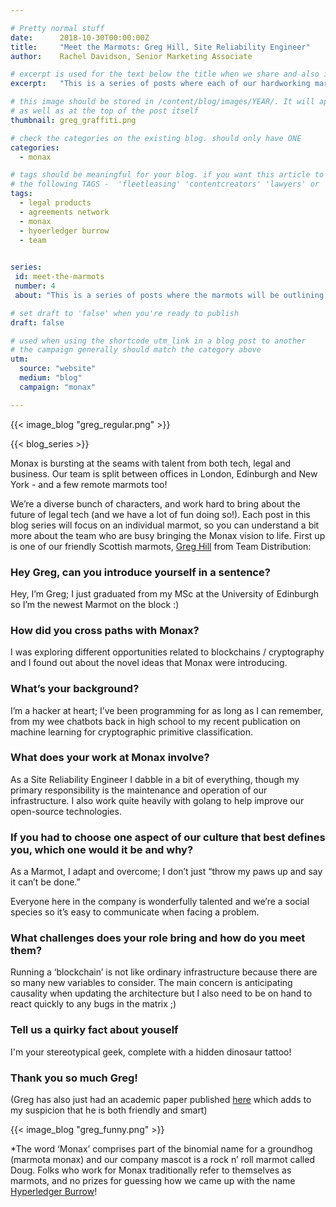 ```yaml
---

# Pretty normal stuff
date:      2018-10-30T00:00:00Z
title:     "Meet the Marmots: Greg Hill, Site Reliability Engineer"
author:    Rachel Davidson, Senior Marketing Associate

# excerpt is used for the text below the title when we share and also is the summary of the post on https://monax.io/blog
excerpt:   "This is a series of posts where each of our hardworking marmots* have a chance to talk about themselves - what they get up to at Monax and in their wider habitats - so you can understand a bit more about the folks who are bringing the Monax vision to life."

# this image should be stored in /content/blog/images/YEAR/. It will appear as a thumbnail on any listings,
# as well as at the top of the post itself
thumbnail: greg_graffiti.png

# check the categories on the existing blog. should only have ONE
categories:
  - monax

# tags should be meaningful for your blog. if you want this article to show on a 'use case' page, you can use
# the following TAGS -  'fleetleasing' 'contentcreators' 'lawyers' or 'corporate'
tags:
  - legal products
  - agreements network
  - monax
  - hyoerledger burrow
  - team

  
series:
 id: meet-the-marmots
 number: 4
 about: "This is a series of posts where the marmots will be outlining how the Monax Platform and the Agreements Network can be used in harmony to create the legal products of the future."

# set draft to 'false' when you're ready to publish
draft: false

# used when using the shortcode utm_link in a blog post to another
# the campaign generally should match the category above
utm:
  source: "website"
  medium: "blog"
  campaign: "monax"

---
```


<!-- In general the filename below should match thumbnail category above -->
{{< image_blog "greg_regular.png" >}}

<!-- if this article is part of a series, related articles will automatically appear here -->
{{< blog_series >}}

<!-- Content markdown here - first title on page is auto generated from title in frontmatter -->
Monax is bursting at the seams with talent from both tech, legal and business.  Our team is split between offices in London,  Edinburgh and New York - and a few remote marmots too!

We’re a diverse bunch of characters, and work hard to bring about the future of legal tech (and we have a lot of fun doing so!). Each post in this blog series will focus on an individual marmot, so you can understand a bit more about the team who are busy bringing the Monax vision to life. First up is one of our friendly Scottish marmots, [Greg Hill](https://www.linkedin.com/in/gregorydhill95/?originalSubdomain=uk) from Team Distribution:

### Hey Greg, can you introduce yourself in a sentence?

Hey, I’m Greg; I just graduated from my MSc at the University of Edinburgh so I’m the newest Marmot on the block :)

### How did you cross paths with Monax?

I was exploring different opportunities related to blockchains / cryptography and I found out about the novel ideas that Monax were introducing.

### What’s your background?

I’m a hacker at heart; I’ve been programming for as long as I can remember, from my wee chatbots back in high school to my recent publication on machine learning for cryptographic primitive classification.

### What does your work at Monax involve?

As a Site Reliability Engineer I dabble in a bit of everything, though my primary responsibility is the maintenance and operation of our infrastructure. I also work quite heavily with golang to help improve our open-source technologies.


### If you had to choose one aspect of our culture that best defines you, which  one would it be and why? 

As a Marmot, I adapt and overcome; I don’t just “throw my paws up and say it can’t be done.”

Everyone here in the company is wonderfully talented and we’re a social species so it’s easy to communicate when facing a problem.


### What challenges does your role bring and how do you meet them?

Running a ‘blockchain’ is not like ordinary infrastructure because there are so many new variables to consider. The main concern is anticipating causality when updating the architecture but I also need to be on hand to react quickly to any bugs in the matrix ;)

### Tell us a quirky fact about youself

I'm your stereotypical geek, complete with a hidden dinosaur tattoo!

### Thank you so much Greg! 

(Greg has also just had an academic paper published [here](https://www.mdpi.com/2078-2489/9/9/231) which adds to my suspicion that he is both friendly and smart)

{{< image_blog "greg_funny.png" >}}

*The word ‘Monax’ comprises part of the binomial name for a groundhog (marmota monax) and our company mascot is a rock n’ roll marmot called Doug. Folks who work for Monax traditionally refer to themselves as marmots, and no prizes for guessing how we came up with the name [Hyperledger Burrow](https://www.hyperledger.org/projects/hyperledger-burrow)! 
